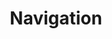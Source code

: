 ---
layout: "redirect"
redirect: "/docs/components/navigation/breadcrumbs.html"
title: "Navigation"
---